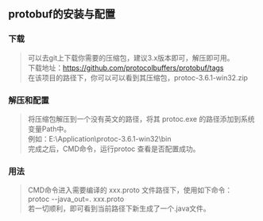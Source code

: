 ## protobuf的安装与配置

### 下载
>  可以去git上下载你需要的压缩包，建议3.x版本即可，解压即可用。  
> 下载地址：https://github.com/protocolbuffers/protobuf/tags  
> 在该项目的路径下，你可以可以看到其压缩包，protoc-3.6.1-win32.zip

### 解压和配置
> 将压缩包解压到一个没有英文的路径，将其 protoc.exe 的路径添加到系统变量Path中。  
> 例如：E:\Application\protoc-3.6.1-win32\bin  
> 完成之后，CMD命令，运行protoc 查看是否配置成功。

### 用法
> CMD命令进入需要编译的 xxx.proto 文件路径下，使用如下命令：  
> protoc --java_out=. xxx.proto  
> 若一切顺利，即可看到当前路径下新生成了一个.java文件。